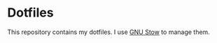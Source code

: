 # Dotfiles

This repository contains my dotfiles. I use [GNU Stow](https://www.gnu.org/software/stow/) to manage them.

